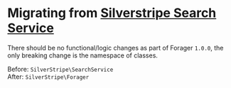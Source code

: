 # Migrating from [Silverstripe Search Service](https://github.com/silverstripe/silverstripe-search-service)

There should be no functional/logic changes as part of Forager `1.0.0`, the only breaking change is the namespace of
classes.

Before: `SilverStripe\SearchService`\
After: `SilverStripe\Forager`
